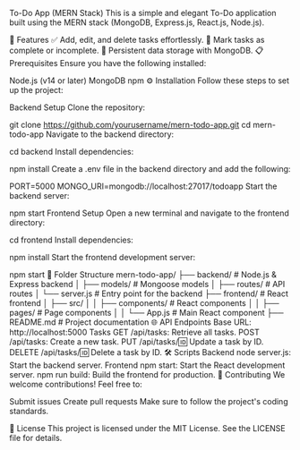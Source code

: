 To-Do App (MERN Stack)
This is a simple and elegant To-Do application built using the MERN stack (MongoDB, Express.js, React.js, Node.js).

🚀 Features
✅ Add, edit, and delete tasks effortlessly.
📌 Mark tasks as complete or incomplete.
💾 Persistent data storage with MongoDB.
📋 Prerequisites
Ensure you have the following installed:

Node.js (v14 or later)
MongoDB
npm
⚙️ Installation
Follow these steps to set up the project:

Backend Setup
Clone the repository:

git clone https://github.com/yourusername/mern-todo-app.git
cd mern-todo-app
Navigate to the backend directory:

cd backend
Install dependencies:

npm install
Create a .env file in the backend directory and add the following:

PORT=5000
MONGO_URI=mongodb://localhost:27017/todoapp
Start the backend server:

npm start
Frontend Setup
Open a new terminal and navigate to the frontend directory:

cd frontend
Install dependencies:

npm install
Start the frontend development server:

npm start
📁 Folder Structure
mern-todo-app/
├── backend/       # Node.js & Express backend
│   ├── models/    # Mongoose models
│   ├── routes/    # API routes
│   └── server.js  # Entry point for the backend
├── frontend/      # React frontend
│   ├── src/
│   │   ├── components/ # React components
│   │   ├── pages/      # Page components
│   │   └── App.js      # Main React component
├── README.md      # Project documentation
🌐 API Endpoints
Base URL: http://localhost:5000
Tasks
GET /api/tasks: Retrieve all tasks.
POST /api/tasks: Create a new task.
PUT /api/tasks/:id: Update a task by ID.
DELETE /api/tasks/:id: Delete a task by ID.
🛠️ Scripts
Backend
node server.js: Start the backend server.
Frontend
npm start: Start the React development server.
npm run build: Build the frontend for production.
🤝 Contributing
We welcome contributions! Feel free to:

Submit issues
Create pull requests
Make sure to follow the project's coding standards.

📜 License
This project is licensed under the MIT License. See the LICENSE file for details.
